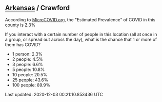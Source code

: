 
## [Arkansas](/united-states/arkansas) / Crawford

According to [MicroCOVID.org](http://microcovid.org),
the "Estimated Prevalence" of COVID in this county is 2.3%

If you interact with a certain number of people in this location
(all at once in a group, or spread out across the day), what is the chance that
1 or more of them has COVID?

- 1 person: 2.3%
- 2 people: 4.5%
- 3 people: 6.6%
- 5 people: 10.8%
- 10 people: 20.5%
- 25 people: 43.6%
- 100 people: 89.9%

Last updated: 2020-12-03 00:21:10.853436 UTC
